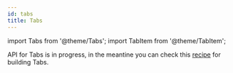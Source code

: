 ```yaml
---
id: tabs
title: Tabs
---
```


import Tabs from '@theme/Tabs';
import TabItem from '@theme/TabItem';

API for Tabs is in progress, in the meantine you can check this [recipe](buildingTabView.md) for building Tabs.

<!-- Migrating to v3 will provide a lot more **design**, **size, variation**, **color** and **customisation** option.

We have sliced Tabs into multiple smaller components which not only provides more control over the the code but also makes it more readable.

## Overview

Migrating Tabs components can broadly described in these points:

- Separated `Tab View` and `Tab Bar`. Providing more control over the structure and design.
- Each **Tab** can be more than string.
- **initialPage** (prop) → **defaultIndex** (prop), **page** (prop) → **index** (prop)
- The styling props have been deprecated, in v3 **Tabs** implements **Box** so it can be designed using Box props.

## Code Comparison

<Tabs
defaultValue="v2"
values={[
{label: 'v2', value: 'v2'},
{label: 'v3', value: 'v3'},
]}>
<TabItem value="v2">

```tsx
<Tabs>
  <Tab heading="One">
    <Text>One</Text>
  </Tab>
  <Tab heading="Two">
    <Text>Two</Text>
  </Tab>
  <Tab heading="Three">
    <Text>Three</Text>
  </Tab>
</Tabs>
```

</TabItem>
<TabItem value="v3">

```tsx
<Tabs>
  <Tabs.Bar>
    <Tabs.Tab>One</Tabs.Tab>
    <Tabs.Tab>Two</Tabs.Tab>
    <Tabs.Tab>Three</Tabs.Tab>
  </Tabs.Bar>
  <Tabs.Views>
    <Tabs.View>One</Tabs.View>
    <Tabs.View>Two</Tabs.View>
    <Tabs.View>Three</Tabs.View>
  </Tabs.Views>
</Tabs>
```

</TabItem>
</Tabs> -->
